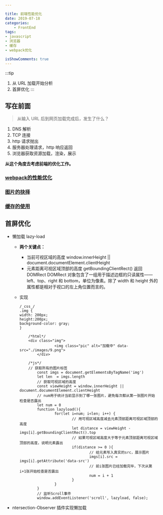 ```yaml
---

title: 前端性能优化
date: 2019-07-18
categories:
	- FrontEnd
tags:
- javascript
- 浏览器
- 缓存
- webpack优化

isShowComments: true
---
```


:::tip

1. 从 URL 加载开始分析
2. 首屏优化
   :::

<!-- more -->

## 写在前面

> 从输入 URL 后到网页加载完成后，发生了什么？

1. DNS 解析
2. TCP 连接
3. http 请求抛出
4. 服务器处理请求，http 响应返回
5. 浏览器获取资源加载，渲染，展示

**从这个角度去考虑前端的优化工作。**

### <a href="../tools/webpack优化.md">webpack的性能优化</a>

### <a href="./image.md">图片的抉择</a>

### <a href="./缓存.md">缓存的使用</a>

## 首屏优化

- 懒加载 lazy-load

  - **两个关键点：**

  	+ 当前可视区域的高度 window.innerHeight || document.documentElement.clientHeight
  	+ 元素距离可视区域顶部的高度 getBoundingClientRect() 返回 DOMRect
    DOMRect 对象包含了一组用于描述边框的只读属性——left、top、right 和 bottom，单位为像素。除了 width 和 height 外的属性都是相对于视口的左上角位置而言的。

  - 实现

    ```
    /_css_/
    .img {
    width: 200px;
    height:200px;
    background-color: gray;
    }

		/*html*/
		<div class="img">
					<img class="pic" alt="加载中" data-src="./images/9.png">
			</div>

		/*js*/
		// 获取所有的图片标签
			const imgs = document.getElementsByTagName('img')
			let len  = imgs.length
			// 获取可视区域的高度
			const viewHeight = window.innerHeight || document.documentElement.clientHeight
			// num用于统计当前显示到了哪一张图片，避免每次都从第一张图片开始检查是否露出
			let num = 0
			function lazyload(){
					for(let i=num; i<len; i++) {
							// 用可视区域高度减去元素顶部距离可视区域顶部的高度
							let distance = viewHeight - imgs[i].getBoundingClientRect().top
							// 如果可视区域高度大于等于元素顶部距离可视区域顶部的高度，说明元素露出
							if(distance >= 0 ){
									// 给元素写入真实的src，展示图片
									imgs[i].src = imgs[i].getAttribute('data-src')
									// 前i张图片已经加载完毕，下次从第i+1张开始检查是否露出
									num = i + 1
							}
					}
			}
			// 监听Scroll事件
			window.addEventListener('scroll', lazyload, false);
  	```

- ntersection-Observer 插件实现懒加载


​
